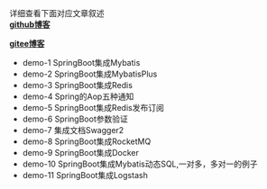 详细查看下面对应文章叙述</br>
[**github博客**](https://chenluby.github.io/)</br>

[**gitee博客**](https://code-inn.gitee.io/)

- demo-1  SpringBoot集成Mybatis
- demo-2  SpringBoot集成MybatisPlus
- demo-3  SpringBoot集成Redis
- demo-4  Spring的Aop五种通知
- demo-5  SpringBoot集成Redis发布订阅
- demo-6  SpringBoot参数验证
- demo-7  集成文档Swagger2
- demo-8  SpringBoot集成RocketMQ
- demo-9  SpringBoot集成Docker
- demo-10 SpringBoot集成Mybatis动态SQL,一对多，多对一的例子
- demo-11 SpringBoot集成Logstash